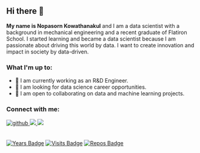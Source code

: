 ## Hi there 👋

**My name is Nopasorn Kowathanakul** and I am a data scientist with a background in mechanical engineering and a recent graduate of Flatiron School. I started learning and became a data scientist because I am passionate about driving this world by data. I want to create innovation and impact in society by data-driven.

### What I'm up to:

- 🔭 I am currently working as an R&D Engineer.
- 👀 I am looking for data science career opportunities.
- 👯 I am open to collaborating on data and machine learning projects.

### Connect with me:

<a href="https://github.com/knotmirai" target="_blank">
  <img src=https://img.shields.io/badge/github-%2324292e.svg?&style=for-the-badge&logo=github&logoColor=white alt=github style="margin-bottom: 5px;" />
</a>
<a href= 'https://www.linkedin.com/in/nopasorn-kowathanakul/' rel="nofollow">
  <img src= "https://img.shields.io/badge/LinkedIn-0077B5?style=for-the-badge&logo=linkedin&logoColor=white" />
</a>
<a href="mailto:k.nopasorn@gmail" rel="nofollow">
  <img src= "https://img.shields.io/badge/Gmail-D14836?style=for-the-badge&logo=gmail&logoColor=white" />
</a>

\
[![Years Badge](https://badges.pufler.dev/years/knotmirai)](https://badges.pufler.dev)
[![Visits Badge](https://badges.pufler.dev/visits/knotmirai/knotmirai)](https://badges.pufler.dev)
[![Repos Badge](https://badges.pufler.dev/repos/knotmirai)](https://badges.pufler.dev)
